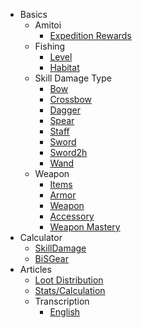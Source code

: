 <!-- _sidebar.md -->

- Basics
    - Amitoi
        - [Expedition Rewards](doll/expeditionRewards)
    - Fishing
        - [Level](fish/Level)
        - [Habitat](fish/Info)
    - Skill Damage Type
        - [Bow](weapon/skills/Bow)
        - [Crossbow](weapon/skills/Crossbow)
        - [Dagger](weapon/skills/Dagger)
        - [Spear](weapon/skills/Spear)
        - [Staff](weapon/skills/Staff)
        - [Sword](weapon/skills/Sword)
        - [Sword2h](weapon/skills/Sword2h)
        - [Wand](weapon/skills/Wand)
    - Weapon
        - [Items](weapon/items)
        - [Armor](weapon/items/Armor.md)
        - [Weapon](weapon/items/Weapon.md)
        - [Accessory](weapon/items/Accessory.md)
        - [Weapon Mastery](weapon/mLevel)
- Calculator
    - [SkillDamage](calculator/dd_calc.md)
    - [BiSGear](calculator/gear_dd_calc.md)
- Articles
    - [Loot Distribution](Articles/lootdist)
    - [Stats/Calculation](Articles/stats)
    - Transcription
        - [English](Articles/transcription_output_english)